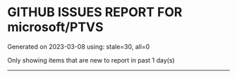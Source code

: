 
# GITHUB ISSUES REPORT FOR microsoft/PTVS


Generated on 2023-03-08 using: stale=30, all=0


Only showing items that are new to report in past 1 day(s)


---
